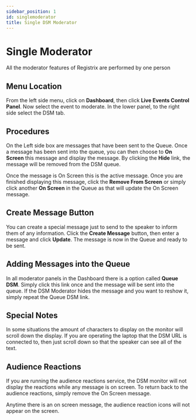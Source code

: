 ```yaml
---
sidebar_position: 1
id: singlemoderator
title: Single DSM Moderator
---
```


# Single Moderator

All the moderator features of Registrix are performed by one person

## Menu Location

From the left side menu, click on **Dashboard**, then click **Live Events Control Panel**.  Now select the event to moderate.  In the lower panel, to the right side select the DSM tab.

## Procedures

On the Left side box are messages that have been sent to the Queue. Once a message has been sent into the queue, you can then choose to **On Screen** this message and display the message. By clicking the **Hide** link, the message will be removed from the DSM queue.

Once the message is On Screen this is the active message.  Once you are finished displaying this message, click the **Remove From Screen** or simply click another **On Screen** in the Queue as that will update the On Screen message.

## Create Message Button

You can create a special message just to send to the speaker to inform them of any information. Click the **Create Message** button, then enter a message and click **Update**.  The message is now in the Queue and ready to be sent.

## Adding Messages into the Queue

In all moderator panels in the Dashboard there is a option called **Queue DSM**.  Simply click this link once and the message will be sent into the queue.  If the DSM Moderator hides the message and you want to reshow it, simply repeat the Queue DSM link.

## Special Notes

In some situations the amount of characters to display on the monitor will scroll down the display.  If you are operating the laptop that the DSM URL is connected to, then just scroll down so that the speaker can see all of the text.  

## Audience Reactions

If you are running the audience reactions service, the DSM monitor will not display the reactions while any message is on screen. To return back to the audience reactions, simply remove the On Screen message.

Anytime there is an on screen message, the audience reaction icons will not appear on the screen.
